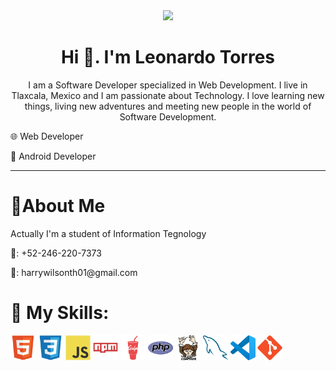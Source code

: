 <div id="header" align="center">
  <img src="https://media.giphy.com/media/JqmupuTVZYaQX5s094/giphy.gif" width="200">
  <h1>Hi 👋. I'm <span color="#0000ff">Leonardo Torres</span></h1>
  <p align="center">
    I am a Software Developer specialized in Web Development. I live in Tlaxcala, Mexico and I am passionate about Technology. 
    I love learning new things, living new adventures and meeting new people in the world of Software Development.
  <p>
</div>
<div>
  <p>🌐 Web Developer</p>
  <p>📱 Android Developer</p>
</div>
<hr>
<div id="about">
  <div>
    <h1>👤About Me</h1>
    <p>Actually I'm a student of Information Tegnology</p>
    <p>📲: +52-246-220-7373</p>
    <p>📧: harrywilsonth01@gmail.com</p>
  </div>
  <div>
    <h1>🧠 My Skills:</h1>
    <div id="images">
        <img src="https://github.com/devicons/devicon/blob/master/icons/html5/html5-original.svg" width="40" height="40">
        <img src="https://github.com/devicons/devicon/blob/master/icons/css3/css3-original.svg" width="40" height="40">
        <img src="https://github.com/devicons/devicon/blob/master/icons/javascript/javascript-original.svg" width="40" height="40"
        <img src="https://github.com/devicons/devicon/blob/master/icons/sass/sass-original.svg" width="40" height="40">
        <img src="https://github.com/devicons/devicon/blob/master/icons/npm/npm-original-wordmark.svg" width="40" height="40">
        <img src="https://github.com/devicons/devicon/blob/master/icons/gulp/gulp-plain.svg" width="40" height="40">
        <img src="https://github.com/devicons/devicon/blob/master/icons/php/php-original.svg" width="40" height="40">
        <img src="https://github.com/devicons/devicon/blob/master/icons/composer/composer-original.svg" width="40" height="40">
        <img src="https://github.com/devicons/devicon/blob/master/icons/mysql/mysql-original.svg" width="40" height="40">
        <img src="https://github.com/devicons/devicon/blob/master/icons/vscode/vscode-original.svg" width="40" height="40">
        <img src="https://github.com/devicons/devicon/blob/master/icons/git/git-original.svg" width="40" height="40">
    </div>
  </div>
